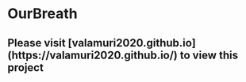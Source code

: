 # OurBreath

<h2> Please visit [valamuri2020.github.io](https://valamuri2020.github.io/) to view this project </h2>
